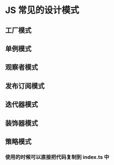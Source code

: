 # JS 常见的设计模式
## 工厂模式
## 单例模式
## 观察者模式
## 发布订阅模式
## 迭代器模式
## 装饰器模式
## 策略模式

### 使用的时候可以直接把代码复制到 index.ts 中